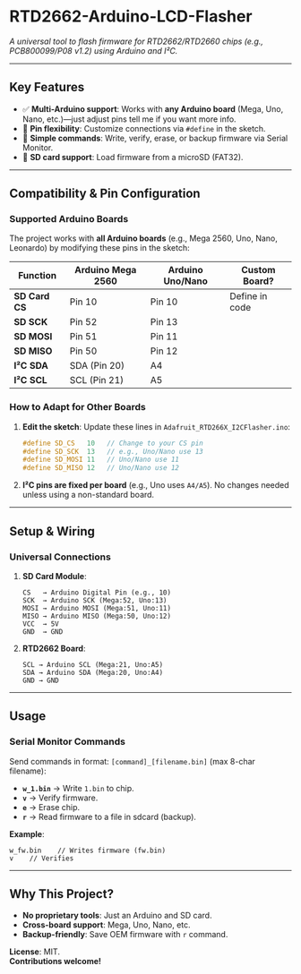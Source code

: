 # **RTD2662-Arduino-LCD-Flasher**  
*A universal tool to flash firmware for RTD2662/RTD2660 chips (e.g., PCB800099/P08 v1.2) using Arduino and I²C.*  

---

## **Key Features**  
- ✅ **Multi-Arduino support**: Works with **any Arduino board** (Mega, Uno, Nano, etc.)—just adjust pins tell me if you want more info.  
- 📌 **Pin flexibility**: Customize connections via `#define` in the sketch.  
- 🔄 **Simple commands**: Write, verify, erase, or backup firmware via Serial Monitor.  
- 💾 **SD card support**: Load firmware from a microSD (FAT32).  

---

## **Compatibility & Pin Configuration**  
### **Supported Arduino Boards**  
The project works with **all Arduino boards** (e.g., Mega 2560, Uno, Nano, Leonardo) by modifying these pins in the sketch:  

| Function       | Arduino Mega 2560 | Arduino Uno/Nano | Custom Board?  |  
|----------------|-------------------|------------------|----------------|  
| **SD Card CS** | Pin 10            | Pin 10           | Define in code |  
| **SD SCK**     | Pin 52            | Pin 13           |                |  
| **SD MOSI**    | Pin 51            | Pin 11           |                |  
| **SD MISO**    | Pin 50            | Pin 12           |                |  
| **I²C SDA**    | SDA (Pin 20)       | A4               |                |  
| **I²C SCL**    | SCL (Pin 21)       | A5               |                |  

### **How to Adapt for Other Boards**  
1. **Edit the sketch**: Update these lines in `Adafruit_RTD266X_I2CFlasher.ino`:  
   ```cpp
   #define SD_CS   10   // Change to your CS pin
   #define SD_SCK  13   // e.g., Uno/Nano use 13
   #define SD_MOSI 11   // Uno/Nano use 11
   #define SD_MISO 12   // Uno/Nano use 12
   ```  
2. **I²C pins are fixed per board** (e.g., Uno uses `A4/A5`). No changes needed unless using a non-standard board.  

---

## **Setup & Wiring**  
### **Universal Connections**  
1. **SD Card Module**:  
   ```plaintext
   CS   → Arduino Digital Pin (e.g., 10)  
   SCK  → Arduino SCK (Mega:52, Uno:13)  
   MOSI → Arduino MOSI (Mega:51, Uno:11)  
   MISO → Arduino MISO (Mega:50, Uno:12)  
   VCC  → 5V  
   GND  → GND  
   ```  
2. **RTD2662 Board**:  
   ```plaintext
   SCL → Arduino SCL (Mega:21, Uno:A5)  
   SDA → Arduino SDA (Mega:20, Uno:A4)  
   GND → GND  
   ```  

---

## **Usage**  
### **Serial Monitor Commands**  
Send commands in format: `[command]_[filename.bin]` (max 8-char filename):  
- **`w_1.bin`** → Write `1.bin` to chip.  
- **`v`** → Verify firmware.  
- **`e`** → Erase chip.  
- **`r`** → Read firmware to a file in sdcard (backup).  

**Example**:  
```plaintext
w_fw.bin    // Writes firmware (fw.bin) 
v    // Verifies  
```

---

## **Why This Project?**  
- **No proprietary tools**: Just an Arduino and SD card.  
- **Cross-board support**: Mega, Uno, Nano, etc.  
- **Backup-friendly**: Save OEM firmware with `r` command.  

**License**: MIT.  
**Contributions welcome!**  